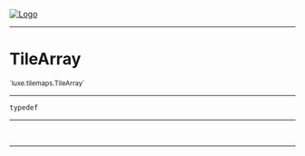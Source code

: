 
[![Logo](../../../images/logo.png)](../../../api/index.html)

---



<h1>TileArray</h1>
<small>`luxe.tilemaps.TileArray`</small>



---

`typedef`

---

&nbsp;
&nbsp;









---

&nbsp;
&nbsp;
&nbsp;
&nbsp;